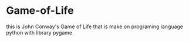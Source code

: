 # Game-of-Life
this is John Conway's Game of Life that is make on programing language python with library pygame 
